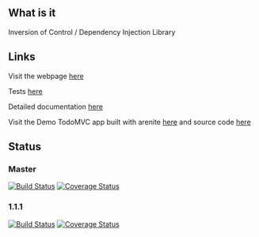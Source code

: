 ## What is it

Inversion of Control / Dependency Injection Library

## Links

Visit the webpage <a href="//lcavadas.github.io/arenite">here</a>

Tests <a href="//cdn.rawgit.com/lcavadas/arenite/master/test/test.html">here</a>

Detailed documentation <a href="//cdn.rawgit.com/lcavadas/arenite/master/docs/core.html">here</a>

Visit the Demo TodoMVC app built with arenite <a href="//cdn.rawgit.com/lcavadas/arenite-todo/1.5.0/static/index.html">here</a> and source code <a href="//github.com/lcavadas/arenite-todo">here</a>

## Status

### Master
[![Build Status](https://travis-ci.org/lcavadas/arenite.svg?branch=master)](https://travis-ci.org/lcavadas/arenite) [![Coverage Status](https://coveralls.io/repos/lcavadas/arenite/badge.svg?branch=master&service=github)](https://coveralls.io/github/lcavadas/arenite?branch=master)

### 1.1.1
[![Build Status](https://travis-ci.org/lcavadas/arenite.svg?branch=1.1.1)](https://travis-ci.org/lcavadas/arenite)
[![Coverage Status](https://coveralls.io/repos/lcavadas/arenite/badge.svg?branch=1.1.1&service=github)](https://coveralls.io/github/lcavadas/arenite?branch=1.1.1)

